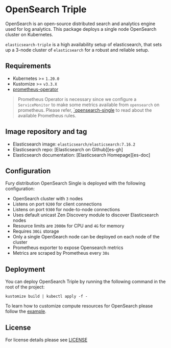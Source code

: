 # OpenSearch Triple

<!-- <KFD-DOCS> -->

OpenSearch is an open-source distributed search and analytics engine used for
log analytics. This package deploys a single node OpenSearch cluster on
Kubernetes.

`elasticsearch-triple` is a high availability setup of elasticsearch, that sets
up a 3-node cluster of `elasticsearch` for a robust and reliable setup.

## Requirements

- Kubernetes >= `1.20.0`
- Kustomize >= `v3.3.X`
- [prometheus-operator][prometheus-operator]

> Prometheus Operator is necessary since we configure a `ServiceMonitor` to make
> some metrics available from `opensearch` on prometheus. Please refer,
> [`opensearch-single](../opensearch-single/README.md#alerts) to read
> about the available Prometheus rules.

## Image repository and tag

* Elasticsearch image: `elasticsearch/elasticsearch:7.16.2`
* Elasticsearch repo: [Elasticsearch on Github][es-gh]
* Elasticsearch documentation: [Elasticsearch Homepage][es-doc]

## Configuration

Fury distribution OpenSearch Single is deployed with the following configuration:

- OpenSearch cluster with `3` nodes
- Listens on port `9200` for client connections
- Listens on port `9300` for node-to-node connections
- Uses default unicast Zen Discovery module to discover Elasticsearch nodes
- Resource limits are `2000m` for CPU and `4G` for memory
- Requires `30Gi` storage
- Only a single OpenSearch node can be deployed on each node of the cluster
- Prometheus exporter to expose Opensearch metrics
- Metrics are scraped by Prometheus every `30s`

## Deployment

You can deploy OpenSearch Triple by running the following command in the root of the project:

```shell
kustomize build | kubectl apply -f -
```

To learn how to customize compute resources for OpenSearch please follow the
[example](../../examples/OpenSearch-resources).

<!-- Links -->

[opensearch-rules]: https://prometheus.io/docs/prometheus/latest/configuration/alerting_rules/
[opensearch-gh]: https://github.com/opensearch-project/OpenSearch
[opensearch-doc]: https://opensearch.org/docs/latest
[prometheus-operator]: https://github.com/sighup-io/fury-kubernetes-monitoring/blob/master/prometheus-operator

<!-- </KFD-DOCS> -->

## License

For license details please see [LICENSE](../../LICENSE)
